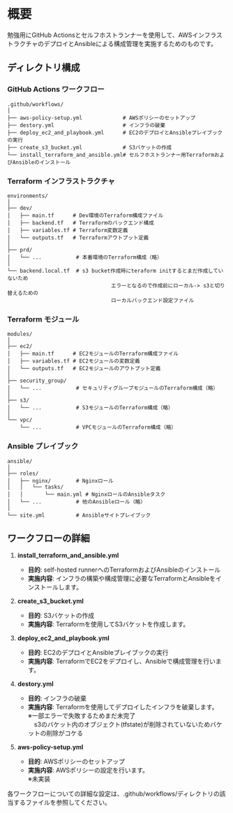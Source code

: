 # 概要

勉強用にGitHub Actionsとセルフホストランナーを使用して、AWSインフラストラクチャのデプロイとAnsibleによる構成管理を実施するためのものです。

## ディレクトリ構成

### GitHub Actions ワークフロー

```
.github/workflows/
│
├── aws-policy-setup.yml             # AWSポリシーのセットアップ
├── destory.yml                      # インフラの破棄
├── deploy_ec2_and_playbook.yml      # EC2のデプロイとAnsibleプレイブックの実行
├── create_s3_bucket.yml             # S3バケットの作成
└── install_terraform_and_ansible.yml# セルフホストランナー用TerraformおよびAnsibleのインストール
```

### Terraform インフラストラクチャ

```
environments/
│
├── dev/
│   ├── main.tf      # Dev環境のTerraform構成ファイル
│   ├── backend.tf   # Terraformのバックエンド構成
│   ├── variables.tf # Terraform変数定義
│   └── outputs.tf   # Terraformアウトプット定義
│
├── prd/
│   └── ...           # 本番環境のTerraform構成（略）
│
└── backend.local.tf  # s3 bucket作成時にteraform initするとまだ作成していないため
　　　　　　　　　　　　　　　　　　　　エラーとなるので作成前にローカル-> s3と切り替えるための
　　　　　　　　　　　　　　　　　　　　ローカルバックエンド設定ファイル
```

### Terraform モジュール

```
modules/
│
├── ec2/
│   ├── main.tf      # EC2モジュールのTerraform構成ファイル
│   ├── variables.tf # EC2モジュールの変数定義
│   └── outputs.tf   # EC2モジュールのアウトプット定義
│
├── security_group/
│   └── ...           # セキュリティグループモジュールのTerraform構成（略）
│
├── s3/
│   └── ...           # S3モジュールのTerraform構成（略）
│
└── vpc/
    └── ...           # VPCモジュールのTerraform構成（略）
```

### Ansible プレイブック

```
ansible/
│
├── roles/
│   ├── nginx/        # Nginxロール
│   │   └── tasks/
│   │       └── main.yml # NginxロールのAnsibleタスク
│   └── ...           # 他のAnsibleロール（略）
│
└── site.yml          # Ansibleサイトプレイブック
```

## ワークフローの詳細

1. **install_terraform_and_ansible.yml**
   - **目的**: self-hosted runnerへのTerraformおよびAnsibleのインストール
   - **実施内容**: インフラの構築や構成管理に必要なTerraformとAnsibleをインストールします。

2. **create_s3_bucket.yml**
   - **目的**: S3バケットの作成
   - **実施内容**: Terraformを使用してS3バケットを作成します。

3. **deploy_ec2_and_playbook.yml**
   - **目的**: EC2のデプロイとAnsibleプレイブックの実行
   - **実施内容**: TerraformでEC2をデプロイし、Ansibleで構成管理を行います。

4. **destory.yml**
   - **目的**: インフラの破棄
   - **実施内容**: Terraformを使用してデプロイしたインフラを破棄します。  
   ※一部エラーで失敗するためまだ未完了  
   　s3のバケット内のオブジェクト(tfstate)が削除されていないためバケットの削除がコケる

5. **aws-policy-setup.yml**
   - **目的**: AWSポリシーのセットアップ
   - **実施内容**: AWSポリシーの設定を行います。  
※未実装


各ワークフローについての詳細な設定は、.github/workflows/ディレクトリの該当するファイルを参照してください。
